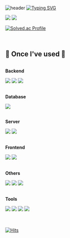 ![header](https://capsule-render.vercel.app/api?type=waving&color=6994CDEE&text=&animation=twinkling&height=80)
[![Typing SVG](https://readme-typing-svg.demolab.com?font=Alkatra&weight=500&size=45&duration=3500&pause=3&color=6994CDEE&center=false&vCenter=false&multiline=true&repeat=true&width=1000&height=100&lines=Welcome+to+Geunsu's+GitHub!👋)](https://git.io/typing-svg)


<img src="https://github-readme-stats.vercel.app/api?username=geunsu12&include_all_commits=true&theme=tokyonight&show_icons=true"/>

<img src="https://github-readme-stats.vercel.app/api/top-langs/?username=geunsu12&include_all_commits=true&layout=compact&theme=tokyonight" />

[![Solved.ac Profile](http://mazassumnida.wtf/api/v2/generate_badge?boj=imgs)](https://solved.ac/imgs/)

<div align="left">

<br>

## 🔨 Once I've used 🔨

<div style="display:flex; flex-direction:column; align-items:flex-start;">
    <!-- Backend -->
    <p><strong>Backend</strong></p>
    <div>
        <img src="https://img.shields.io/badge/Java-007396?style=flat-square&logo=Java&logoColor=white"> 
        <img src="https://img.shields.io/badge/Spring Boot-6DB33F?style=flat-square&logo=spring boot&logoColor=white">
        <img src="https://img.shields.io/badge/Node.js-339933?style=flat-square&logo=nodedotjs&logoColor=white">
    </div><br>
    <!-- Database -->
    <p><strong>Database</strong></p>
    <div>
        <img src="https://img.shields.io/badge/mysql-4479A1?style=flat-square&logo=mysql&logoColor=white"> 
    </div><br>
    <!-- Server -->
    <p><strong>Server</strong></p>
    <div>
        <img src="https://img.shields.io/badge/linux-FCC624?style=flat-square&logo=linux&logoColor=black"> 
        <img src="https://img.shields.io/badge/Amazon AWS-232F3E?style=flat-square&logo=amazon aws&logoColor=white"> 
    </div><br>
    <!-- Frontend -->
    <p><strong>Frontend</strong></p>
    <div>
        <img src="https://img.shields.io/badge/javascript-F7DF1E?style=flat-square&logo=javascript&logoColor=black"> 
        <img src="https://img.shields.io/badge/css-1572B6?style=flat-square&logo=css3&logoColor=white"> 
    </div><br>
    <!-- Others -->
    <p><strong>Others</strong></p>
    <div>
        <img src="https://img.shields.io/badge/python-3776AB?style=flat-square&logo=python&logoColor=white">
        <img src="https://img.shields.io/badge/C++-00599C?style=flat-square&logo=cplusplus&logoColor=white">
        <img src="https://img.shields.io/badge/Pytorch-EE4C2C?style=flat-square&logo=pytorch&logoColor=white">
    </div><br>
    <!-- Tools -->
    <p><strong>Tools</strong></p>
    <div>
        <img src="https://img.shields.io/badge/IntelliJ IDEA-000000?style=flat-square&logo=intellijidea&logoColor=white">
        <img src="https://img.shields.io/badge/VS Code-007ACC?style=flat-square&logo=visualstudiocode&logoColor=black"> 
        <img src="https://img.shields.io/badge/Visual Studio-007ACC?style=flat-square&logo=visualstudio&logoColor=black"> 
        <img src="https://img.shields.io/badge/Google Colab-F9AB00?style=flat-square&logo=googlecolab&logoColor=white"> 
    </div><br>
</div><br>

[![Hits](https://hits.seeyoufarm.com/api/count/incr/badge.svg?url=https%3A%2F%2Fgithub.com%2Fgeunsu12&count_bg=%2308AEEE&title_bg=%23555555&icon=&icon_color=%23E7E7E7&title=hits&edge_flat=true)](https://hits.seeyoufarm.com)
